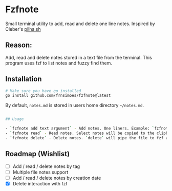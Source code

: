 # Fzfnote

Small terminal utility to add, read and delete one line notes. Inspired by Cleber's [pilha.sh](https://github.com/cleberzavadniak/pilha.sh)

## Reason:
Add, read and delete notes stored in a text file from the terminal. This program uses fzf to list notes and fuzzy find them. 

## Installation

```bash
# Make sure you have go installed
go install github.com/frnsimoes/fzfnote@latest
```

By default, `notes.md` is stored in users home directory `~/notes.md`. 


```bash

## Usage

- `fzfnote add text argument` - Add notes. One liners. Example: `fzfnote add This is a note`.
- `fzfnote read` - Read notes. Select notes will be copied to the clipboard. 
- `fzfnote delete` - Delete notes. `delete` will pipe the file to fzf and you can select the note to delete. You can select more than one note to delte by using fzf's <Tab>.
```

## Roadmap (Wishlist)

- [ ] Add / read / delete notes by tag
- [ ] Multiple file notes support
- [ ] Add / read / delete notes by creation date
- [x] Delete interaction with fzf
